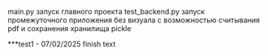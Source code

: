 main.py запуск главного проекта
test_backend.py запуск промежуточного приложения без визуала с возможностью считывания pdf и сохранения хранилища pickle


***test1 - 07/02/2025 finish text